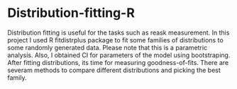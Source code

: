 # Distribution-fitting-R
Distribution fitting is useful for the tasks such as reask measurement. In this project I used R fitdistrplus package to fit some families of distributions to some randomly generated data. Please note that this is a parametric analysis. Also, I obtained CI for parameters of the model using bootstraping. After fitting distributions, its time for measuring goodness-of-fits. There are severam methods to compare different distributions and picking the best family. 
